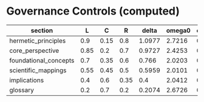 # Governance Controls (computed)

| section | L | C | R | delta | omega0 | change_threshold | review_days | quorum | token_cost | reject_penalty | fast_track_drop |
|---|---|---|---|---|---|---|---|---|---|---|---|
| hermetic_principles | 0.9 | 0.15 | 0.8 | 1.0977 | 2.7216 | 0.92 | 16 | 4 | 68 | 0.66 | 0.02 |
| core_perspective | 0.85 | 0.2 | 0.7 | 0.9727 | 2.4253 | 0.882 | 15 | 4 | 65 | 0.59 | 0.03 |
| foundational_concepts | 0.7 | 0.35 | 0.6 | 0.766 | 2.0203 | 0.8 | 13 | 3 | 58 | 0.52 | 0.06 |
| scientific_mappings | 0.55 | 0.45 | 0.5 | 0.5959 | 2.0101 | 0.722 | 11 | 3 | 52 | 0.45 | 0.09 |
| implications | 0.4 | 0.6 | 0.35 | 0.4 | 2.0412 | 0.633 | 9 | 3 | 44 | 0.34 | 0.12 |
| glossary | 0.2 | 0.7 | 0.2 | 0.2074 | 2.6726 | 0.53 | 6 | 2 | 35 | 0.24 | 0.16 |
